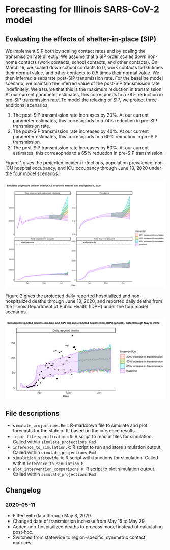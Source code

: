 # Forecasting for Illinois SARS-CoV-2 model

## Evaluating the effects of shelter-in-place (SIP)
We implement SIP both by scaling contact rates and by scaling the transmission rate directly.
We assume that a SIP order scales down non-home contacts (work contacts, school contacts, and other contacts). 
On March 16, we scaled down school contacts to 0, work contacts to 0.6 times their normal value, and other contacts to 0.5 times their normal value. 
We then inferred a separate post-SIP transmission rate.
For the baseline model scenario, we maintain the inferred value of the post-SIP transmission rate indefinitely. We assume that this is the maximum reduction in transmission. At our current parameter estimates, this corresponds to a 78% reduction in pre-SIP transmission rate. To model the relaxing of SIP, we project three additional scenarios:

1. The post-SIP transmission rate increases by 20%. At our current parameter estimates, this corresopnds to a 74% reduction in pre-SIP transmission rate.
2. The post-SIP transmission rate increases by 40%. At our current parameter estimates, this corresopnds to a 69% reduction in pre-SIP transmission.
3. The post-SIP transmission rate increases by 60%. At our current estimates, this corresopnds to a 65% reduction in pre-SIP transmission.

Figure 1 gives the projected incident infections, population prevalence, non-ICU hospital occupancy, and ICU occupancy through June 13, 2020 under the four model scenarios. 

![Figure 1](./plots/summary_outputs.png)


Figure 2 gives the projected daily reported hosptialized and non-hospitalized deaths through June 13, 2020, and reported daily deaths from the Illinois Department of Public Health (IDPH) under the four model scenarios. 

![Figure 2](./plots/death_summary_outputs.png) 

## File descriptions

* `simulate_projections.Rmd`: R-markdown file to simulate and plot forecasts for the state of IL based on the inference results.
* `input_file_specification.R`: R script to read in files for simulation. Called within `simulate_projections.Rmd`
* `inference_to_simulation.R`: R script to run and store simulation output. Called within `simulate_projections.Rmd`
* `simulation_statewide.R`: R script with functions for simulation. Called within `inference_to_simulation.R`
* `plot_intervention_comparisons.R`: R script to plot simulation output. Called within `simulate_projections.Rmd`

## Changelog
### 2020-05-11
* Fitted with data through May 8, 2020. 
* Changed date of transmission increase from May 15 to May 29.
* Added non-hospitalized deaths to process model instead of calculating post-hoc. 
* Switched from statewide to region-specific, symmetric contact matrices.

